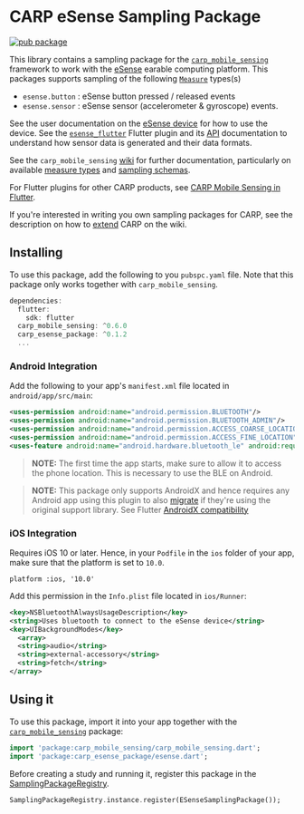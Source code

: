 # CARP eSense Sampling Package

[![pub package](https://img.shields.io/pub/v/carp_esense_package.svg)](https://pub.dartlang.org/packages/carp_esense_package)

This library contains a sampling package for
the [`carp_mobile_sensing`](https://pub.dartlang.org/packages/carp_mobile_sensing) framework
to work with the [eSense](https://www.esense.io) earable computing platform.
This packages supports sampling of the following [`Measure`](https://pub.dartlang.org/documentation/carp_mobile_sensing/latest/domain/Measure-class.html) types(s)

* `esense.button` : eSense button pressed / released events
* `esense.sensor` : eSense sensor (accelerometer & gyroscope) events.

See the user documentation on the [eSense device](https://www.esense.io/share/eSense-User-Documentation.pdf) for how to use the device. 
See the [`esense_flutter`](https://pub.dev/packages/esense_flutter) Flutter plugin and its [API](https://pub.dev/documentation/esense_flutter/latest/) documentation to understand how sensor data is generated and their data formats. 

See the `carp_mobile_sensing` [wiki](https://github.com/cph-cachet/carp.sensing-flutter/wiki) for further documentation, particularly on available [measure types](https://github.com/cph-cachet/carp.sensing-flutter/wiki/A.-Measure-Types)
and [sampling schemas](https://github.com/cph-cachet/carp.sensing-flutter/wiki/D.-Sampling-Schemas).

For Flutter plugins for other CARP products, see [CARP Mobile Sensing in Flutter](https://github.com/cph-cachet/carp.sensing-flutter/blob/master/README.md).

If you're interested in writing you own sampling packages for CARP, see the description on
how to [extend](https://github.com/cph-cachet/carp.sensing-flutter/wiki/4.-Extending-CARP-Mobile-Sensing) CARP on the wiki.

## Installing

To use this package, add the following to you `pubspc.yaml` file. Note that
this package only works together with `carp_mobile_sensing`.

`````dart
dependencies:
  flutter:
    sdk: flutter
  carp_mobile_sensing: ^0.6.0
  carp_esense_package: ^0.1.2
  ...
`````

### Android Integration

Add the following to your app's `manifest.xml` file located in `android/app/src/main`:

```xml
<uses-permission android:name="android.permission.BLUETOOTH"/>
<uses-permission android:name="android.permission.BLUETOOTH_ADMIN"/>
<uses-permission android:name="android.permission.ACCESS_COARSE_LOCATION" />
<uses-permission android:name="android.permission.ACCESS_FINE_LOCATION" />
<uses-feature android:name="android.hardware.bluetooth_le" android:required="true"/>
```

> **NOTE:** The first time the app starts, make sure to allow it to access the phone location. 
This is necessary to use the BLE on Android. 

> **NOTE:** This package only supports AndroidX and hence requires any Android app using this plugin to also 
[migrate](https://developer.android.com/jetpack/androidx/migrate) if they're using the original support library. 
See Flutter [AndroidX compatibility](https://flutter.dev/docs/development/packages-and-plugins/androidx-compatibility)


### iOS Integration

Requires iOS 10 or later. Hence, in your `Podfile` in the `ios` folder of your app, 
make sure that the platform is set to `10.0`.
 

```
platform :ios, '10.0'
```

Add this permission in the `Info.plist` file located in `ios/Runner`:

```xml
<key>NSBluetoothAlwaysUsageDescription</key>
<string>Uses bluetooth to connect to the eSense device</string>
<key>UIBackgroundModes</key>
  <array>
  <string>audio</string>
  <string>external-accessory</string>
  <string>fetch</string>
</array>

```


## Using it

To use this package, import it into your app together with the
[`carp_mobile_sensing`](https://pub.dartlang.org/packages/carp_mobile_sensing) package:

`````dart
import 'package:carp_mobile_sensing/carp_mobile_sensing.dart';
import 'package:carp_esense_package/esense.dart';
`````

Before creating a study and running it, register this package in the 
[SamplingPackageRegistry](https://pub.dartlang.org/documentation/carp_mobile_sensing/latest/runtime/SamplingPackageRegistry.html).

`````dart
SamplingPackageRegistry.instance.register(ESenseSamplingPackage());
`````
